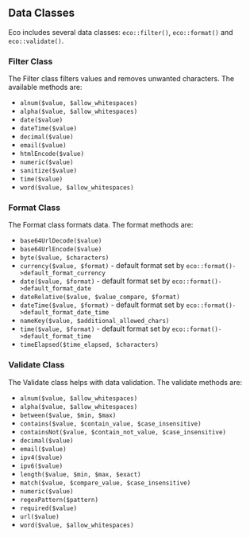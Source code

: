 ## Data Classes
Eco includes several data classes: `eco::filter()`, `eco::format()` and `eco::validate()`.

### Filter Class
The Filter class filters values and removes unwanted characters. The available methods are:
- `alnum($value, $allow_whitespaces)`
- `alpha($value, $allow_whitespaces)`
- `date($value)`
- `dateTime($value)`
- `decimal($value)`
- `email($value)`
- `htmlEncode($value)`
- `numeric($value)`
- `sanitize($value)`
- `time($value)`
- `word($value, $allow_whitespaces)`

### Format Class
The Format class formats data. The format methods are:
- `base64UrlDecode($value)`
- `base64UrlEncode($value)`
- `byte($value, $characters)`
- `currency($value, $format)` - default format set by `eco::format()->default_format_currency`
- `date($value, $format)` - default format set by `eco::format()->default_format_date`
- `dateRelative($value, $value_compare, $format)`
- `dateTime($value, $format)` - default format set by `eco::format()->default_format_date_time`
- `nameKey($value, $additional_allowed_chars)`
- `time($value, $format)` - default format set by `eco::format()->default_format_time`
- `timeElapsed($time_elapsed, $characters)`

### Validate Class
The Validate class helps with data validation. The validate methods are:
- `alnum($value, $allow_whitespaces)`
- `alpha($value, $allow_whitespaces)`
- `between($value, $min, $max)`
- `contains($value, $contain_value, $case_insensitive)`
- `containsNot($value, $contain_not_value, $case_insensitive)`
- `decimal($value)`
- `email($value)`
- `ipv4($value)`
- `ipv6($value)`
- `length($value, $min, $max, $exact)`
- `match($value, $compare_value, $case_insensitive)`
- `numeric($value)`
- `regexPattern($pattern)`
- `required($value)`
- `url($value)`
- `word($value, $allow_whitespaces)`